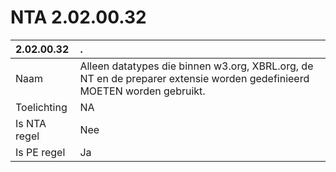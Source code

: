 # NTA 2.02.00.32

 2.02.00.32 | . 
 :--- | :--- 
 Naam | Alleen datatypes die binnen w3.org, XBRL.org, de NT en de preparer extensie worden gedefinieerd MOETEN worden gebruikt. 
 Toelichting | NA 
 Is NTA regel | Nee 
 Is PE regel | Ja 
